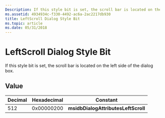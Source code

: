 ```yaml
---
Description: If this style bit is set, the scroll bar is located on the left side of the dialog box.
ms.assetid: 4934934c-f330-4492-ac6a-2ac2217db930
title: LeftScroll Dialog Style Bit
ms.topic: article
ms.date: 05/31/2018
---
```


# LeftScroll Dialog Style Bit

If this style bit is set, the scroll bar is located on the left side of the dialog box.

## Value



| Decimal | Hexadecimal | Constant                            |
|---------|-------------|-------------------------------------|
| 512     | 0x00000200  | **msidbDialogAttributesLeftScroll** |



 

 

 




